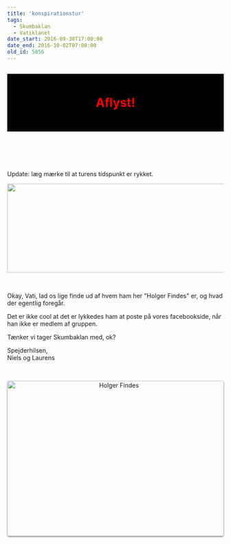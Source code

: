 ```yaml
---
title: 'konspirationstur'
tags:
  - Skumbaklan
  - Vatiklanet
date_start: 2016-09-30T17:00:00
date_end: 2016-10-02T07:00:00
old_id: 5856
---
```

<p style="display: block; background: black; color: red; font-weight: bold; font-size: 2em; padding: 50px; text-align: center;">Aflyst!</p>

&nbsp;

&nbsp;

Update: læg mærke til at turens tidspunkt er rykket.

<img src="http://i.imgur.com/mA95pwl.png" width="540" height="207" />

&nbsp;

Okay, Vati, lad os lige finde ud af hvem ham her "Holger Findes" er, og hvad der egentlig foregår.

Det er ikke cool at det er lykkedes ham at poste på vores facebookside, når han ikke er medlem af gruppen.

Tænker vi tager Skumbaklan med, ok?

Spejderhilsen,<br />Niels og Laurens

&nbsp;

<p style="text-align: center;"><a href="http://bit.ly/1PedNOc"><img src="http://i.imgur.com/9QUHV5b.png" alt="Holger Findes" title="Holger Findes" width="504" height="361" style="box-shadow: 0 2px 3px rgba(0,0,0,0.4); border-radius: 4px;" /></a></p>